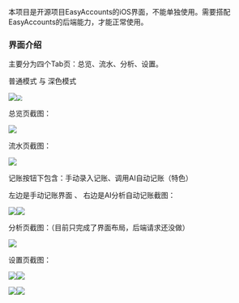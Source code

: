 本项目是开源项目EasyAccounts的iOS界面，不能单独使用。需要搭配EasyAccounts的后端能力，才能正常使用。

### 界面介绍
主要分为四个Tab页：总览、流水、分析、设置。

普通模式 与 深色模式                                  

![](https://picgo-rockyshen.oss-cn-shanghai.aliyuncs.com/picgo/202502181202345.png)<img src="https://picgo-rockyshen.oss-cn-shanghai.aliyuncs.com/picgo/202502181203871.png" style="zoom:70%;" />



总览页截图：

![](https://picgo-rockyshen.oss-cn-shanghai.aliyuncs.com/picgo/202502181203792.png)

流水页截图：

![](https://picgo-rockyshen.oss-cn-shanghai.aliyuncs.com/picgo/202502181204941.png)

记账按钮下包含：手动录入记账、调用AI自动记账（特色）

左边是手动记账界面 、  右边是AI分析自动记账截图：

![](https://picgo-rockyshen.oss-cn-shanghai.aliyuncs.com/picgo/202502181239666.png)![](https://picgo-rockyshen.oss-cn-shanghai.aliyuncs.com/picgo/202502181239219.png)

分析页截图：（目前只完成了界面布局，后端请求还没做）

![](https://picgo-rockyshen.oss-cn-shanghai.aliyuncs.com/picgo/202502181204405.png)



设置页截图：

![](https://picgo-rockyshen.oss-cn-shanghai.aliyuncs.com/picgo/202502181204066.png)![](https://picgo-rockyshen.oss-cn-shanghai.aliyuncs.com/picgo/202502181204231.png)

![](https://picgo-rockyshen.oss-cn-shanghai.aliyuncs.com/picgo/202502181205619.png)![](https://picgo-rockyshen.oss-cn-shanghai.aliyuncs.com/picgo/202502181205171.png)
